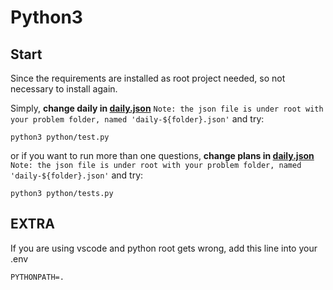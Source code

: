 # Python3

## Start

Since the requirements are installed as root project needed, so not necessary to install again.

Simply, 
**change daily in [daily.json](../daily-problems.json)** `Note: the json file is under root with your problem folder, named 'daily-${folder}.json'` and try:
```shell
python3 python/test.py
```

or if you want to run more than one questions,
**change plans in [daily.json](../daily-problems.json)** `Note: the json file is under root with your problem folder, named 'daily-${folder}.json'` and try:
```shell
python3 python/tests.py
```

## EXTRA

If you are using vscode and python root gets wrong,
add this line into your .env

```env
PYTHONPATH=.
```